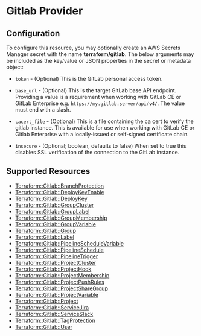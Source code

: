 # Gitlab Provider

## Configuration

To configure this resource, you may optionally create an AWS Secrets Manager secret with the name **terraform/gitlab**. The below arguments may be included as the key/value or JSON properties in the secret or metadata object:

* `token` - (Optional) This is the GitLab personal access token.

* `base_url` - (Optional) This is the target GitLab base API endpoint. Providing a value is a
  requirement when working with GitLab CE or GitLab Enterprise e.g. `https://my.gitlab.server/api/v4/`.
  The value must end with a slash.

* `cacert_file` - (Optional) This is a file containing the ca cert to verify the gitlab instance.  This is available
  for use when working with GitLab CE or Gitlab Enterprise with a locally-issued or self-signed certificate chain.

* `insecure` - (Optional; boolean, defaults to false) When set to true this disables SSL verification of the connection to the
  GitLab instance.


## Supported Resources

* [Terraform::Gitlab::BranchProtection](../resources/gitlab/Terraform-Gitlab-BranchProtection/docs/README.md)
* [Terraform::Gitlab::DeployKeyEnable](../resources/gitlab/Terraform-Gitlab-DeployKeyEnable/docs/README.md)
* [Terraform::Gitlab::DeployKey](../resources/gitlab/Terraform-Gitlab-DeployKey/docs/README.md)
* [Terraform::Gitlab::GroupCluster](../resources/gitlab/Terraform-Gitlab-GroupCluster/docs/README.md)
* [Terraform::Gitlab::GroupLabel](../resources/gitlab/Terraform-Gitlab-GroupLabel/docs/README.md)
* [Terraform::Gitlab::GroupMembership](../resources/gitlab/Terraform-Gitlab-GroupMembership/docs/README.md)
* [Terraform::Gitlab::GroupVariable](../resources/gitlab/Terraform-Gitlab-GroupVariable/docs/README.md)
* [Terraform::Gitlab::Group](../resources/gitlab/Terraform-Gitlab-Group/docs/README.md)
* [Terraform::Gitlab::Label](../resources/gitlab/Terraform-Gitlab-Label/docs/README.md)
* [Terraform::Gitlab::PipelineScheduleVariable](../resources/gitlab/Terraform-Gitlab-PipelineScheduleVariable/docs/README.md)
* [Terraform::Gitlab::PipelineSchedule](../resources/gitlab/Terraform-Gitlab-PipelineSchedule/docs/README.md)
* [Terraform::Gitlab::PipelineTrigger](../resources/gitlab/Terraform-Gitlab-PipelineTrigger/docs/README.md)
* [Terraform::Gitlab::ProjectCluster](../resources/gitlab/Terraform-Gitlab-ProjectCluster/docs/README.md)
* [Terraform::Gitlab::ProjectHook](../resources/gitlab/Terraform-Gitlab-ProjectHook/docs/README.md)
* [Terraform::Gitlab::ProjectMembership](../resources/gitlab/Terraform-Gitlab-ProjectMembership/docs/README.md)
* [Terraform::Gitlab::ProjectPushRules](../resources/gitlab/Terraform-Gitlab-ProjectPushRules/docs/README.md)
* [Terraform::Gitlab::ProjectShareGroup](../resources/gitlab/Terraform-Gitlab-ProjectShareGroup/docs/README.md)
* [Terraform::Gitlab::ProjectVariable](../resources/gitlab/Terraform-Gitlab-ProjectVariable/docs/README.md)
* [Terraform::Gitlab::Project](../resources/gitlab/Terraform-Gitlab-Project/docs/README.md)
* [Terraform::Gitlab::ServiceJira](../resources/gitlab/Terraform-Gitlab-ServiceJira/docs/README.md)
* [Terraform::Gitlab::ServiceSlack](../resources/gitlab/Terraform-Gitlab-ServiceSlack/docs/README.md)
* [Terraform::Gitlab::TagProtection](../resources/gitlab/Terraform-Gitlab-TagProtection/docs/README.md)
* [Terraform::Gitlab::User](../resources/gitlab/Terraform-Gitlab-User/docs/README.md)